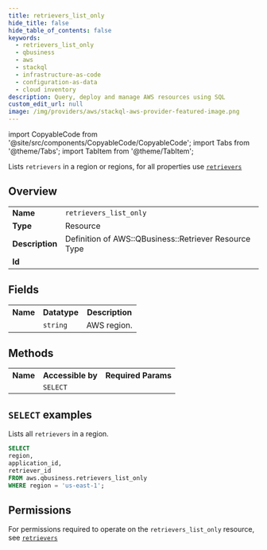 ```yaml
---
title: retrievers_list_only
hide_title: false
hide_table_of_contents: false
keywords:
  - retrievers_list_only
  - qbusiness
  - aws
  - stackql
  - infrastructure-as-code
  - configuration-as-data
  - cloud inventory
description: Query, deploy and manage AWS resources using SQL
custom_edit_url: null
image: /img/providers/aws/stackql-aws-provider-featured-image.png
---
```


import CopyableCode from '@site/src/components/CopyableCode/CopyableCode';
import Tabs from '@theme/Tabs';
import TabItem from '@theme/TabItem';

Lists <code>retrievers</code> in a region or regions, for all properties use <a href="/providers/aws/serviceName/retrievers/"><code>retrievers</code></a>

## Overview
<table><tbody>
<tr><td><b>Name</b></td><td><code>retrievers_list_only</code></td></tr>
<tr><td><b>Type</b></td><td>Resource</td></tr>
<tr><td><b>Description</b></td><td>Definition of AWS::QBusiness::Retriever Resource Type</td></tr>
<tr><td><b>Id</b></td><td><CopyableCode code="aws.qbusiness.retrievers_list_only" /></td></tr>
</tbody></table>

## Fields
<table><tbody><tr><th>Name</th><th>Datatype</th><th>Description</th></tr><tr><td><CopyableCode code="region" /></td><td><code>string</code></td><td>AWS region.</td></tr>
</tbody></table>

## Methods

<table><tbody>
  <tr>
    <th>Name</th>
    <th>Accessible by</th>
    <th>Required Params</th>
  </tr>
  <tr>
    <td><CopyableCode code="list_resources" /></td>
    <td><code>SELECT</code></td>
    <td><CopyableCode code="region" /></td>
  </tr>
</tbody></table>

## `SELECT` examples
Lists all <code>retrievers</code> in a region.
```sql
SELECT
region,
application_id,
retriever_id
FROM aws.qbusiness.retrievers_list_only
WHERE region = 'us-east-1';
```


## Permissions

For permissions required to operate on the <code>retrievers_list_only</code> resource, see <a href="/providers/aws/qbusiness/retrievers/#permissions"><code>retrievers</code></a>

